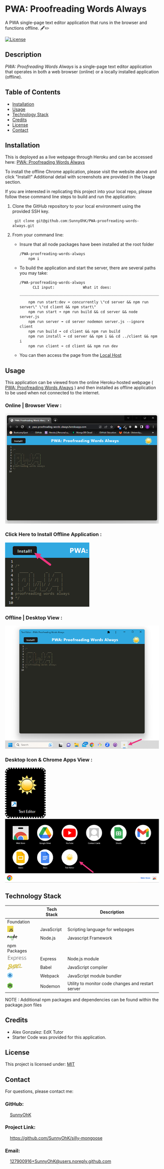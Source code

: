 # PWA: Proofreading Words Always
A PWA single-page text editor application that runs in the browser and functions offline.
🖋️✏️

[![License](https://img.shields.io/badge/License-MIT-yellow.svg)](https://choosealicense.com/licenses/mit) 


## Description
<i>PWA: Proofreading Words Always</i> is a single-page text editor application that operates in both a web browser (online) or a locally installed application (offline).


## Table of Contents

- [Installation](#installation)
- [Usage](#usage)
- [Technology Stack](#technology-stack)
- [Credits](#credits)
- [License](#license)
- [Contact](#contact)

## Installation

This is deployed as a live webpage through Heroku and can be accessed here: [PWA: Proofreading Words Always](https://pwa-proofreading-words-always.herokuapp.com/)

To install the offline Chrome application, please visit the website above and click "Install!" Additional detail with screenshots are provided in the Usage section.


If you are interested in replicating this project into your local repo, please follow these command line steps to build and run the application:

1. Clone the GitHub repository to your local environment using the provided SSH key.

        git clone git@github.com:SunnyOhK/PWA-proofreading-words-always.git


2. From your command line:
    - Insure that all node packages have been installed at the root folder

          /PWA-proofreading-words-always
              npm i
    - To build the application and start the server, there are several paths you may take:
    
          /PWA-proofreading-words-always
                CLI input:             What it does:
              ‾‾‾‾‾‾‾‾‾‾‾‾‾‾‾‾‾‾‾‾‾‾‾‾‾‾‾‾‾‾‾‾‾‾‾‾‾‾‾‾‾‾‾‾‾‾‾‾‾‾‾‾‾‾‾‾‾‾‾‾‾‾‾‾‾‾‾‾‾‾‾‾‾‾‾‾‾‾‾‾
              npm run start:dev ➟ concurrently \"cd server && npm run server\" \"cd client && npm start\"
              npm run start ➟ npm run build && cd server && node server.js
              npm run server ➟ cd server nodemon server.js --ignore client
              npm run build ➟ cd client && npm run build
              npm run install ➟ cd server && npm i && cd ../client && npm i
              npm run client ➟ cd client && npm run dev

            
    - You can then access the page from the [Local Host](http://localhost:3000/)


## Usage 

This application can be viewed from the online Heroku-hosted webpage ( [PWA: Proofreading Words Always](https://pwa-proofreading-words-always.herokuapp.com/) ) and then installed as offline application to be used when not connected to the internet.

### Online | Browser View :
![Browser View](./client/src/images/browser-application.png)

### Click Here to Install Offline Application :
![Install](./client/src/images/homepage-install.png)

### Offline | Desktop View : 
![Offline Application](./client/src/images/offline-application.png)

### Desktop Icon & Chrome Apps View :
![Desktop Icon](./client/src/images/desktop-icon.png)
![Where to Find](./client/src/images/chrome-apps.png)


## Technology Stack

|  | Tech Stack | Description |
| ---- | --- | --- |
| Foundation |  |  |
| <img height="20px" src="./client/src/images/jsIcon.png"> | JavaScript | Scripting language for webpages |
| <img height="20px" src="./client/src/images/nodeIcon.png"> | Node.js | Javascript Framework |
| npm Packages |  |  |
| <img height="20px" src="./client/src/images/expressJsIcon.png"> | Express | Node.js module |
| <img height="20px" src="./client/src/images/babel.png"> | Babel | JavaScript compiler |
| <img height="20px" src="./client/src/images/webpackIcon.png"> | Webpack | JavaScript module bundler |
| <img height="20px" src="./client/src/images/nodemon-icon.png"> | Nodemon | Utility to monitor code changes and restart server |

NOTE : Additional npm packages and dependencies can be found within the package.json files

## Credits
- Alex Gonzalez: EdX Tutor
- Starter Code was provided for this application.


## License
This project is licensed under: [MIT](https://choosealicense.com/licenses/mit/)
<br>

## Contact

For questions, please contact me:

### GitHub: 
  &nbsp;&nbsp;&nbsp; [SunnyOhK](https://github.com/SunnyOhK)
### Project Link: 
  &nbsp;&nbsp;&nbsp; https://github.com/SunnyOhK/silly-mongoose
### Email: 
  &nbsp;&nbsp;&nbsp; 127900916+SunnyOhK@users.noreply.github.com

